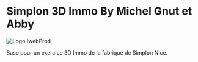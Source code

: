 # Simplon 3D Immo By Michel Gnut et Abby

![Logo IwebProd](https://iwebprod.fr/public/pictures/iwebprod_small.png)


Base pour un exercice 3D Immo de la fabrique de Simplon Nice.


